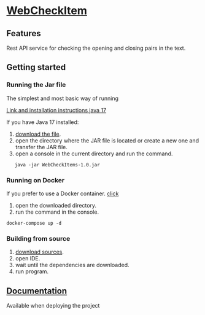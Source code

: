 # [WebCheckItem](https://github.com/stimur1709/WebCheckItem)

## Features
Rest API service for checking the opening and closing pairs in the text.

## Getting started

### Running the Jar file

The simplest and most basic way of running

[Link and installation instructions java 17](https://www.oracle.com/cis/java/technologies/downloads/)

If you have Java 17 installed:
1. [download the file](https://raw.githubusercontent.com/stimur1709/WebCheckItem/master/WebCheckItems-1.0.jar).
2. open the directory where the JAR file is located or create a new one and transfer the JAR file. 
3. open a console in the current directory and run the command.
```
   java -jar WebCheckItems-1.0.jar
```

### Running on Docker

If you prefer to use a Docker container. [click](/docker-compose.yml)
1. open the downloaded directory.
2. run the command in the console.
```
docker-compose up -d
```

### Building from source

1. [download sources](https://github.com/stimur1709/WebCheckItem).
2. open IDE.
3. wait until the dependencies are downloaded.
4. run program.

## [Documentation](http://localhost:8080/swagger-ui/index.html)
Available when deploying the project

